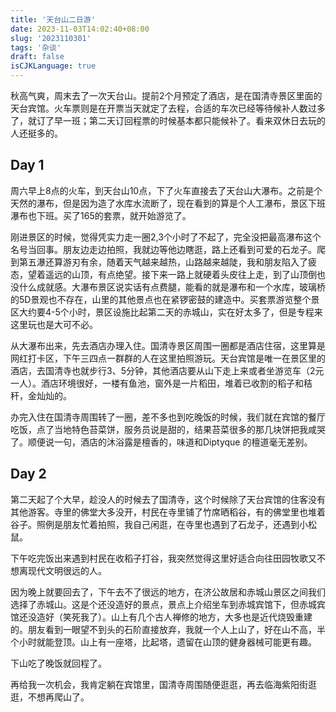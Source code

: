 ```yaml
---
title: '天台山二日游'
date: 2023-11-03T14:02:40+08:00
slug: '2023110301'
tags: '杂谈'
draft: false
isCJKLanguage: true
---
```


秋高气爽，周末去了一次天台山。提前2个月预定了酒店，是在国清寺景区里面的天台宾馆。火车票则是在开票当天就定了去程，合适的车次已经等待候补人数过多了，就订了早一班；第二天订回程票的时候基本都只能候补了。看来双休日去玩的人还挺多的。

## Day 1

周六早上8点的火车，到天台山10点，下了火车直接去了天台山大瀑布。之前是个天然的瀑布，但是因为造了水库水流断了，现在看到的算是个人工瀑布，景区下班瀑布也下班。买了165的套票，就开始游览了。

刚进景区的时候，觉得凭实力走一圈2,3个小时了不起了，完全没把最高瀑布这个名号当回事。朋友边走边拍照，我就边等他边瞎逛，路上还看到可爱的石龙子。爬到第五瀑还算游刃有余，随着天气越来越热，山路越来越陡，我和朋友陷入了疲态，望着遥远的山顶，有点绝望。接下来一路上就硬着头皮往上走，到了山顶倒也没什么成就感。大瀑布景区说实话有点费腿，能看的就是瀑布和一个水库，玻璃桥的5D景观也不存在，山里的其他景点也在紧锣密鼓的建造中。买套票游览整个景区大约要4-5个小时，景区设施比起第二天的赤城山，实在好太多了，但是专程来这里玩也是大可不必。

从大瀑布出来，先去酒店办理入住。国清寺景区周围一圈都是酒店住宿，这里算是网红打卡区，下午三四点一群群的人在这里拍照游玩。天台宾馆是唯一在景区里的酒店，去国清寺也就步行3、5分钟，其他酒店要从山下走上来或者坐游览车（2元一人）。酒店环境很好，一楼有鱼池，窗外是一片稻田，堆着已收割的稻子和秸秆，金灿灿的。

办完入住在国清寺周围转了一圈，差不多也到吃晚饭的时候，我们就在宾馆的餐厅吃饭，点了当地特色苔菜饼，服务员说是甜的，结果苔菜很多的那几块饼把我咸哭了。顺便说一句，酒店的沐浴露是檀香的，味道和Diptyque 的檀道毫无差别。

## Day 2

第二天起了个大早，趁没人的时候去了国清寺，这个时候除了天台宾馆的住客没有其他游客。寺里的佛堂大多没开，村民在寺里铺了竹席晒稻谷，有的佛堂里也堆着谷子。照例是朋友忙着拍照，我自己闲逛，在寺里也遇到了石龙子，还遇到小松鼠。

下午吃完饭出来遇到村民在收稻子打谷，我突然觉得这里好适合向往田园牧歌又不想离现代文明很远的人。

因为晚上就要回去了，下午去不了很远的地方，在济公故居和赤城山景区之间我们选择了赤城山。这是个还没造好的景点，景点上介绍坐车到赤城宾馆下，但赤城宾馆还没造好（笑死我了）。山上有几个古人禅修的地方，大多也是近代烧毁重建的。朋友看到一眼望不到头的石阶直接放弃，我就一个人上山了，好在山不高，半个小时就能登顶。山上有一座塔，比起塔，遗留在山顶的健身器械可能更有趣。

下山吃了晚饭就回程了。

再给我一次机会，我肯定躺在宾馆里，国清寺周围随便逛逛，再去临海紫阳街逛逛，不想再爬山了。

